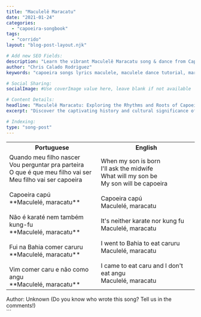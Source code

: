 ```yaml
---
title: "Maculelê Maracatu"
date: "2021-01-24"
categories:
  - "capoeira-songbook"
tags:
  - "corrido"
layout: "blog-post-layout.njk"

# Add new SEO Fields:
description: "Learn the vibrant Maculelê Maracatu song & dance from Capoeira! History, lyrics & cultural significance explained in detail."
author: "Chris Calado Rodriguez"
keywords: "capoeira songs lyrics maculele, maculele dance tutorial, maracatu capoeira meaning, capoeira song translation, traditional capoeira songs, capoeira music history, maculele sticks fight, learn capoeira songs"

# Social Sharing:
socialImage: #Use coverImage value here, leave blank if not available

# Content Details:
headline: "Maculelê Maracatu: Exploring the Rhythms and Roots of Capoeira Song"
excerpt: "Discover the captivating history and cultural significance of Maculelê Maracatu, a dynamic song and dance integral to Capoeira traditions."

# Indexing:
type: "song-post"
---
```



<table class="capoeira-table">
    <tr class="header-row">
        <th>Portuguese</th>
        <th>English</th>
    </tr>
    <tr>
        <td>Quando meu filho nascer<br>
Vou perguntar pra parteira<br>
O que é que meu filho vai ser<br>
Meu filho vai ser capoeira<br><br>
Capoeira capú<br>
**Maculelé, maracatu**<br><br>
Não é karaté nem também kung-fu<br>
**Maculelé, maracatu**<br><br>
Fui na Bahia comer caruru<br>
**Maculelé, maracatu**<br><br>
Vim comer caru e não como angu<br>
**Maculelé, maracatu**</td>
        <td>When my son is born<br>
I'll ask the midwife<br>
What will my son be<br>
My son will be capoeira<br><br>
Capoeira capú<br>
Maculelé, maracatu<br><br>
It's neither karate nor kung fu<br>
Maculelé, maracatu<br><br>
I went to Bahia to eat caruru<br>
Maculelé, maracatu<br><br>
I came to eat caru and I don't eat angu<br>
Maculelé, maracatu</td>
    </tr>
</table>
<figcaption>
    Author: Unknown (Do you know who wrote this song? Tell us in the comments!)
</figcaption>
```